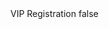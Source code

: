 <?xml version="1.0" encoding="UTF-8"?>
<CustomMetadata xmlns="http://soap.sforce.com/2006/04/metadata">
    <label>VIP Registration</label>
    <protected>false</protected>
</CustomMetadata>
